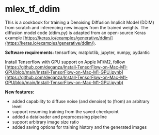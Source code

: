 # mlex\_tf\_ddim
This is a cookbook for training a Denoising Diffusion Implicit Model (DDIM) from scratch and inferencing new images from the trained weights. The diffusion model code (ddim.py) is adapted from an open-source Keras example [https://keras.io/examples/generative/ddim/](https://keras.io/examples/generative/ddim/). 


**Software requirements:**  tensorflow, matplotlib, jupyter, numpy, pydantic  

Install Tensorflow with GPU support on Apple M1/M2, follow [https://github.com/deganza/Install-TensorFlow-on-Mac-M1-GPU/blob/main/Install-TensorFlow-on-Mac-M1-GPU.ipynb](https://github.com/deganza/Install-TensorFlow-on-Mac-M1-GPU/blob/main/Install-TensorFlow-on-Mac-M1-GPU.ipynb)

**New features:**

- added capability to diffuse noise (and denoise) to (from) an arbitrary level
- support resuming training from the saved checkpoint 
- added a dataloader and preprocessing pipeline 
- support arbitrary image size ratio  
- added saving options for training history and the generated images
